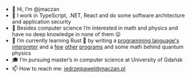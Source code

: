 - 👋 Hi, I’m @jmaczan
- 🔨 I work in TypeScript, .NET, React and do some software architecture and application security
- 👀 Besides computer science I’m interested in math and physics and have no deep knowledge in none of them 😛
- 🌱 I’m currently learning Rust 🦀 by writing a [programming language's interpreter](https://github.com/jmaczan/0x6b73746b) and a [few](https://github.com/jmaczan/xiexie) [other](https://github.com/jmaczan/pff) [programs](https://github.com/jmaczan/rsb64) and some math behind quantum physics
- 🎓 I’m pursuing master’s in computer science at University of Gdańsk
- 📫 How to reach me: jedrzejpawel@maczan.pl
